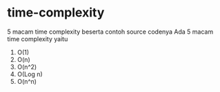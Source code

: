 # time-complexity
5 macam time complexity beserta contoh source codenya
Ada 5 macam time complexity yaitu
1. O(1)
2. O(n)
3. O(n^2)
4. O(Log n)
5. O(n^n)
